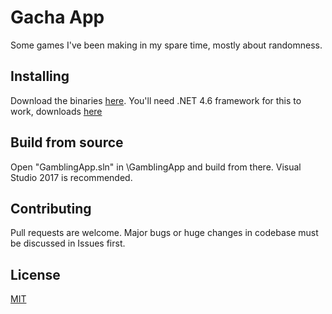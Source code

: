 # Gacha App
Some games I've been making in my spare time, mostly about randomness.

## Installing
Download the binaries [here](https://minhaskamal.github.io/DownGit/#/home?url=https://github.com/rashlight/GamblingApp/tree/master/Binaries).
You'll need .NET 4.6 framework for this to work, downloads [here](https://www.microsoft.com/en-us/download/details.aspx?id=49982)

## Build from source
Open "GamblingApp.sln" in \GamblingApp and build from there. Visual Studio 2017 is recommended.

## Contributing
Pull requests are welcome. Major bugs or huge changes in codebase must be discussed in Issues first.

## License
[MIT](https://choosealicense.com/licenses/mit/)
